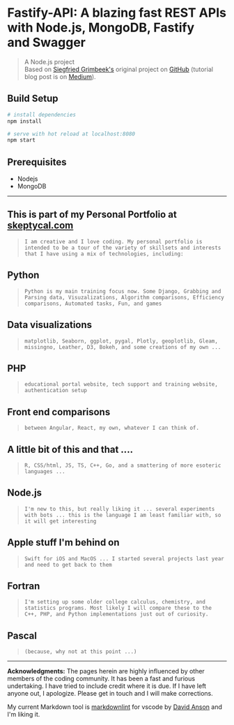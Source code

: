 # Fastify-API: A blazing fast REST APIs with Node.js, MongoDB, Fastify and Swagger

> A Node.js project <br/>
> Based on
> [Siegfried Grimbeek's](https://medium.com/@siegoboy)
> original project on
> [GitHub](https://github.com/siegfriedgrimbeek/fastify-api)
> (tutorial blog post is on
> [Medium](https://medium.freecodecamp.org/how-to-build-blazing-fast-rest-apis-with-node-js-mongodb-fastify-and-swagger-114e062db0c9)).

## Build Setup

```bash
# install dependencies
npm install

# serve with hot reload at localhost:8080
npm start
```

## Prerequisites

- Nodejs
- MongoDB

---

## This is part of my Personal Portfolio at [skeptycal.com](http://www.skeptycal.com)

> `I am creative and I love coding. My personal portfolio is intended to be a tour of the variety of skillsets and interests that I have using a mix of technologies, including:`

## Python

> `Python is my main training focus now. Some Django, Grabbing and Parsing data, Visuzalizations, Algorithm comparisons, Efficiency comparisons, Automated tasks, Fun, and games`

## Data visualizations

> `matplotlib, Seaborn, ggplot, pygal, Plotly, geoplotlib, Gleam, missingno, Leather, D3, Bokeh, and some creations of my own ...`

## PHP

> `educational portal website, tech support and training website, authentication setup`

## Front end comparisons

> `between Angular, React, my own, whatever I can think of.`

## A little bit of this and that ....

> `R, CSS/html, JS, TS, C++, Go, and a smattering of more esoteric languages ...`

## Node.js

> `I'm new to this, but really liking it ... several experiments with bots ... this is the language I am least familiar with, so it will get interesting`

## Apple stuff I'm behind on

> `Swift for iOS and MacOS ... I started several projects last year and need to get back to them`

## Fortran

> `I'm setting up some older college calculus, chemistry, and statistics programs. Most likely I will compare these to the C++, PHP, and Python implementations just out of curiosity.`

## Pascal

> `(because, why not at this point ...)`

---

**Acknowledgments:** The pages herein are highly influenced by other members of the coding community. It has been a fast and furious undertaking. I have tried to include credit where it is due. If I have left anyone out, I apologize. Please get in touch and I will make corrections.

My current Markdown tool is [markdownlint](https://github.com/DavidAnson/vscode-markdownlint) for vscode by [David Anson](https://dlaa.me/) and I'm liking it.
